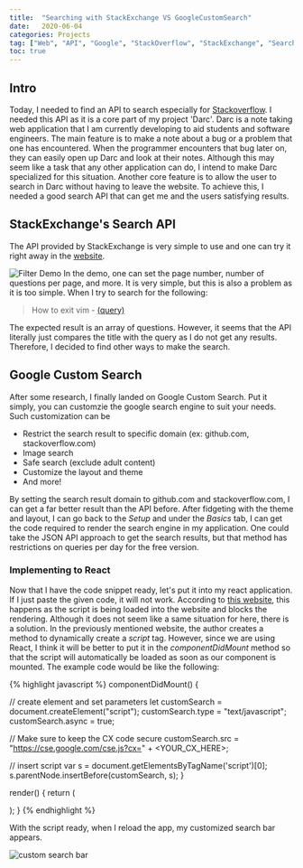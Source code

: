 ```yaml
---
title:  "Searching with StackExchange VS GoogleCustomSearch"
date:   2020-06-04
categories: Projects
tag: ["Web", "API", "Google", "StackOverflow", "StackExchange", "Search", "React"]
toc: true
---
```


## Intro
Today, I needed to find an API to search especially for [Stackoverflow](https://stackoverflow.com/).
I needed this API as it is a core part of my project 'Darc'.
Darc is a note taking web application that I am currently developing to aid students and software engineers.
The main feature is to make a note about a bug or a problem that one has encountered.
When the programmer encounters that bug later on, they can easily open up Darc and look at their notes.
Although this may seem like a task that any other application can do, I intend to make Darc specialized for this situation.
Another core feature is to allow the user to search in Darc without having to leave the website.
To achieve this, I needed a good search API that can get me and the users satisfying results.

## StackExchange's Search API

The API provided by StackExchange is very simple to use and one can try it right away in the [website](https://api.stackexchange.com/docs/search).

![Filter Demo](https://i.imgur.com/5dKkk2m.png)
In the demo, one can set the page number, number of questions per page, and more.
It is very simple, but this is also a problem as it is too simple.
When I try to search for the following:
> How to exit vim - [(query)](https://api.stackexchange.com/2.2/search?order=desc&sort=votes&intitle=how%20to%20exit%20vim&site=stackoverflow)

The expected result is an array of questions.
However, it seems that the API literally just compares the title with the query as I do not get any results.
Therefore, I decided to find other ways to make the search.

## Google Custom Search
After some research, I finally landed on Google Custom Search.
Put it simply, you can customzie the google search engine to suit your needs.
Such customization can be
- Restrict the search result to specific domain (ex: github.com, stackoverflow.com)
- Image search
- Safe search (exclude adult content)
- Customize the layout and theme
- And more!

By setting the search result domain to github.com and stackoverflow.com, I can get a far better result than the API before.
After fidgeting with the theme and layout, I can go back to the *Setup* and under the *Basics* tab, I can get the code required to render the search engine in my application.
One could take the JSON API approach to get the search results, but that method has restrictions on queries per day for the free version.

### Implementing to React
Now that I have the code snippet ready, let's put it into my react application.
If I just paste the given code, it will not work.
According to [this website](https://www.newline.co/fullstack-react/articles/Declaratively_loading_JS_libraries/), this happens as the script is being loaded into the website and blocks the rendering.
Although it does not seem like a same situation for here, there is a solution.
In the previously mentioned website, the author creates a method to dynamically create a *script* tag.
However, since we are using React, I think it will be better to put it in the *componentDidMount* method so that the script will automatically be loaded as soon as our component is mounted.
The example code would be like the following:

{% highlight javascript %}
componentDidMount() {

  // create element and set parameters
  let customSearch = document.createElement("script");
  customSearch.type = "text/javascript";
  customSearch.async = true;

  // Make sure to keep the CX code secure
  customSearch.src = "https://cse.google.com/cse.js?cx=" + <YOUR_CX_HERE>;

  // insert script
  var s = document.getElementsByTagName('script')[0];
  s.parentNode.insertBefore(customSearch, s);
}

render() {
  return (
    <div className="gcse-search"/>
  );
}
{% endhighlight %}

With the script ready, when I reload the app, my customized search bar appears.

![custom search bar](https://imgur.com/2Z6ZImg.png)
